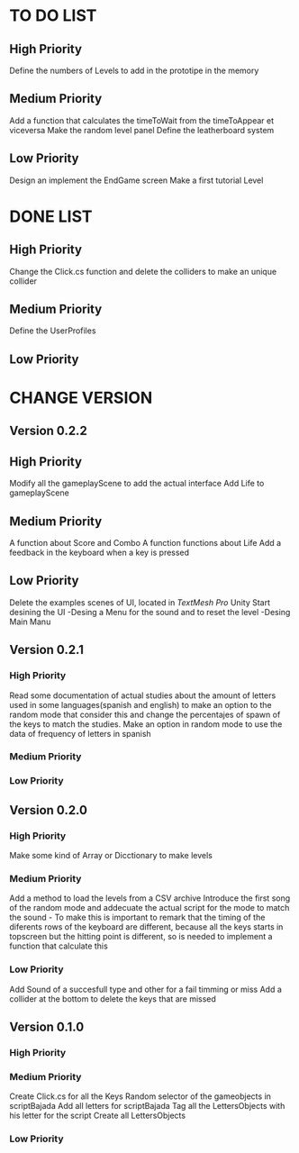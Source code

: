 # TO DO LIST

## High Priority
Define the numbers of Levels to add in the prototipe in the memory

## Medium Priority
Add a function that calculates the timeToWait from the timeToAppear et viceversa
Make the random level panel
Define the leatherboard system


## Low Priority
Design an implement the EndGame screen
Make a first tutorial Level

# DONE LIST

## High Priority
Change the Click.cs function and delete the colliders to make an unique collider

## Medium Priority
Define the UserProfiles

## Low Priority

# CHANGE VERSION
## Version 0.2.2
## High Priority
Modify all the gameplayScene to add the actual interface
Add Life to gameplayScene
## Medium Priority
A function about Score and Combo
A function functions about Life
Add a feedback in the keyboard when a key is pressed
## Low Priority
Delete the examples scenes of UI, located in *TextMesh Pro* Unity
Start desining the UI
    -Desing a Menu for the sound and to reset the level
    -Desing Main Manu
	
## Version 0.2.1
### High Priority
Read some documentation of actual studies about the amount of letters used in some languages(spanish and english) to make an option to the random mode that consider this and change the percentajes of spawn of the keys to match the studies.
Make an option in random mode to use the data of frequency of letters in spanish
### Medium Priority
### Low Priority

## Version 0.2.0
### High Priority
Make some kind of Array or Dicctionary to make levels
### Medium Priority
Add a method to load the levels from a CSV archive
Introduce the first song of the random mode and addecuate the actual script for the mode to match the sound
    - To make this is important to remark that the timing of the diferents rows of the keyboard are different, because all the keys starts in topscreen but the hitting point is different, so is needed to implement a function that calculate this
### Low Priority
Add Sound of a succesfull type and other for a fail timming or miss
Add a collider at the bottom to delete the keys that are missed

## Version 0.1.0 

### High Priority

### Medium Priority
Create Click.cs for all the Keys
Random selector of the gameobjects in scriptBajada
Add all letters for scriptBajada
Tag all the LettersObjects with his letter for the script
Create all LettersObjects

### Low Priority
